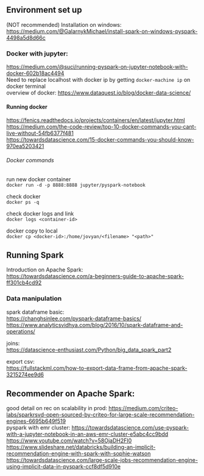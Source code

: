 ## Environment set up 
(NOT recommended) Installation on windows: \
https://medium.com/@GalarnykMichael/install-spark-on-windows-pyspark-4498a5d8d66c

### Docker with jupyter: 
https://medium.com/@suci/running-pyspark-on-jupyter-notebook-with-docker-602b18ac4494 \
Need to replace localhost with docker ip by getting `docker-machine ip` on docker terminal \
overview of docker: https://www.dataquest.io/blog/docker-data-science/

#### Running docker
https://fenics.readthedocs.io/projects/containers/en/latest/jupyter.html \
https://medium.com/the-code-review/top-10-docker-commands-you-cant-live-without-54fb6377f481 \
https://towardsdatascience.com/15-docker-commands-you-should-know-970ea5203421

###### Docker commands
run new docker container \
`docker run -d -p 8888:8888 jupyter/pyspark-notebook`

check docker \
`docker ps -q`

check docker logs and link \
`docker logs <container-id>`

docker copy to local \
`docker cp <docker-id>:/home/jovyan/<filename> "<path>"`





## Running Spark 
Introduction on Apache Spark: \
https://towardsdatascience.com/a-beginners-guide-to-apache-spark-ff301cb4cd92


### Data manipulation
spark dataframe basic: \
https://changhsinlee.com/pyspark-dataframe-basics/ \
https://www.analyticsvidhya.com/blog/2016/10/spark-dataframe-and-operations/

joins: \
https://datascience-enthusiast.com/Python/big_data_spark_part2

export csv: \
https://fullstackml.com/how-to-export-data-frame-from-apache-spark-3215274ee9d6



## Recommender on Apache Spark: 
good detail on rec on scalability in prod: https://medium.com/criteo-labs/sparkrsvd-open-sourced-by-criteo-for-large-scale-recommendation-engines-6695b649f519 \
pyspark with emr cluster: https://towardsdatascience.com/use-pyspark-with-a-jupyter-notebook-in-an-aws-emr-cluster-e5abc4cc9bdd \
https://www.youtube.com/watch?v=58OjaDH2FI0 \
https://www.slideshare.net/databricks/building-an-implicit-recommendation-engine-with-spark-with-sophie-watson \
https://towardsdatascience.com/large-scale-jobs-recommendation-engine-using-implicit-data-in-pyspark-ccf8df5d910e
